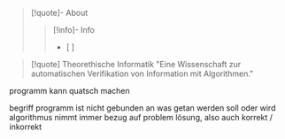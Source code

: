 
> [!quote]- About
> 
> > [!info]- Info
> > - [ ]  

>[!quote] Theorethische Informatik
> "Eine Wissenschaft zur automatischen Verifikation von Information mit Algorithmen."





programm kann quatsch machen


begriff programm ist nicht gebunden an was getan werden soll oder wird
algorithmus nimmt immer bezug auf problem lösung, also auch korrekt / inkorrekt


